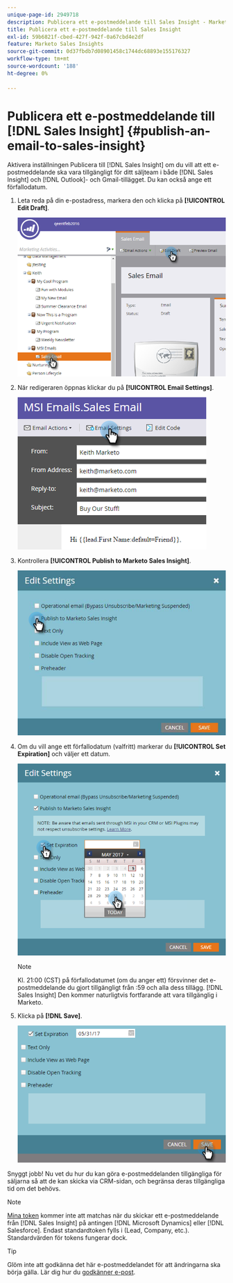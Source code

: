 ```yaml
---
unique-page-id: 2949718
description: Publicera ett e-postmeddelande till Sales Insight - Marketo Docs - produktdokumentation
title: Publicera ett e-postmeddelande till Sales Insight
exl-id: 59b6821f-cbed-427f-942f-0a67cbd4e2df
feature: Marketo Sales Insights
source-git-commit: 0d37fbdb7d08901458c1744dc68893e155176327
workflow-type: tm+mt
source-wordcount: '188'
ht-degree: 0%

---
```


# Publicera ett e-postmeddelande till [!DNL Sales Insight] {#publish-an-email-to-sales-insight}

Aktivera inställningen Publicera till [!DNL Sales Insight] om du vill att ett e-postmeddelande ska vara tillgängligt för ditt säljteam i både [!DNL Sales Insight] och [!DNL Outlook]- och Gmail-tillägget. Du kan också ange ett förfallodatum.

1. Leta reda på din e-postadress, markera den och klicka på **[!UICONTROL Edit Draft]**.

   ![](assets/one.png)

1. När redigeraren öppnas klickar du på **[!UICONTROL Email Settings]**.

   ![](assets/two.png)

1. Kontrollera **[!UICONTROL Publish to Marketo Sales Insight]**.

   ![](assets/three.png)

1. Om du vill ange ett förfallodatum (valfritt) markerar du **[!UICONTROL Set Expiration]** och väljer ett datum.

   ![](assets/four.png)

   >[!NOTE]
   >
   >Kl. 21:00 (CST) på förfallodatumet (om du anger ett) försvinner det e-postmeddelande du gjort tillgängligt från :59 och alla dess tillägg. [!DNL Sales Insight] Den kommer naturligtvis fortfarande att vara tillgänglig i Marketo.

1. Klicka på **[!DNL Save]**.

   ![](assets/five.png)

Snyggt jobb! Nu vet du hur du kan göra e-postmeddelanden tillgängliga för säljarna så att de kan skicka via CRM-sidan, och begränsa deras tillgängliga tid om det behövs.

>[!NOTE]
>
>[Mina token](/help/marketo/product-docs/core-marketo-concepts/programs/tokens/understanding-my-tokens-in-a-program.md) kommer inte att matchas när du skickar ett e-postmeddelande från [!DNL Sales Insight] på antingen [!DNL Microsoft Dynamics] eller [!DNL Salesforce]. Endast standardtoken fylls i (Lead, Company, etc.). Standardvärden för tokens fungerar dock.

>[!TIP]
>
>Glöm inte att godkänna det här e-postmeddelandet för att ändringarna ska börja gälla. Lär dig hur du [godkänner e-post](/help/marketo/product-docs/email-marketing/general/creating-an-email/approve-an-email.md).
